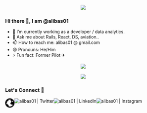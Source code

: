 <p align="center">
<img src="https://chi01pap002files.storage.live.com/y4m7zfPT8NrVUTOH6NCOBLMH2BAoxUefaPCZcoNaXal9wej-NFffHVBnefNir8jn0y9APN7EFHt5tEzZ4sfaUXpGBX3cRKke3vcF8vBE6yEkIaZrt6BcM7FOQbAKcP8ZPk8Xi-vKojs6P9RK94fi0V14iKFMzuwE1RBHtCOXXXhj4LQXXbWbGeTd1xjhQ8vW02k?width=192&height=256&cropmode=none">
</p>

### Hi there 👋, I am @alibas01

- 🔭 I’m currently working as a developer / data analytics.
- 💬 Ask me about Rails, React, DS, aviation..
- 📫 How to reach me: alibas01 @ gmail.com
- 😄 Pronouns: He/Him
- ⚡ Fun fact: Former Pilot ✈

<!--
**alibas01/alibas01** is a ✨ _special_ ✨ repository because its `README.md` (this file) appears on your GitHub profile.

Here are some ideas to get you started:

- 🔭 I’m currently working on ...
- 🌱 I’m currently learning ...
- 👯 I’m looking to collaborate on ...
- 🤔 I’m looking for help with ...
- 💬 Ask me about ...
- 📫 How to reach me: ...
- 😄 Pronouns: ...
- ⚡ Fun fact: ...
-->
<!-- ![Ali Bas' github stats](https://github-readme-stats.vercel.app/api?username=alibas01) -->

<p align="center">
<img src="https://github-readme-stats.vercel.app/api?username=alibas01&theme=merko&show_icons=true&hide_border=true" width="auto" height="auto" />
</p>

<p align="center">
<img src="https://github-readme-stats.vercel.app/api/top-langs/?username=alibas01&layout=compact&theme=merko&show_icons=true&hide_border=true&hide=Jupyter Notebook&langs_count=10" width="auto" height="auto" />
</p>
<!-- <p align="center"> -->
<!-- <img src="https://github-readme-stats.vercel.app/api/top-langs/?username=alibas01&layout=compact&theme=merko&show_icons=true&hide_border=true&exclude_repo=Aviation-Safety-Issues,Classifying-Nature-Pictures, NECSI, Visualization, Relax-Challenge, Ultimate-Challenge, Movie-Critics-NB, JSON-Based-Data-Exercise, API-Data-Wrnagling-Mini-Project, Inferential-Statistics-Exercises,Boston-housing-prob, Heights-and-Weights, customer-segmentation" width="auto" height="auto" />
</p> -->

### Let's Connect 🔗


[<img align="left" alt="alibas01.ca" width="30px" src="https://raw.githubusercontent.com/iconic/open-iconic/master/svg/globe.svg" />][website]
[<img align="left" alt="alibas01 | Twitter" src="https://img.shields.io/badge/twitter-%230077B5.svg?&style=for-the-badge&logo=twitter&logoColor=white&color=26a69a" />][twitter]
[<img align="left" alt="alibas01 | LinkedIn" src="https://img.shields.io/badge/linkedin-%230077B5.svg?&style=for-the-badge&logo=linkedin&logoColor=white0e76a8" />][linkedin]
[<img align="left" alt="alibas01 | Instagram" src="https://img.shields.io/badge/instagram-%230077B5.svg?&style=for-the-badge&logo=instagram&logoColor=white&color=8a3ab9" />][instagram]


[website]: https://alibas.ca
[twitter]: https://twitter.com/AliBash01
[youtube]: https://youtube.com/codeSTACKr
[instagram]: https://www.instagram.com/al_bassss/
[linkedin]: https://www.linkedin.com/in/alibas01/
